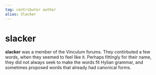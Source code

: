 ```yaml
---
tag: contributor author
alias: Slacker
---
```

# slacker

**slacker** was a member of the Vinculum forums. They contirbuted a few words, when they seemed to feel like it. Perhaps fittingly for their name, they did not always seek to make the words fit Hylian grammar, and sometimes proposed words that already had canonical forms.